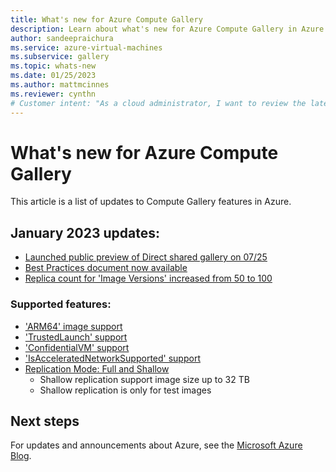 ```yaml
---
title: What's new for Azure Compute Gallery
description: Learn about what's new for Azure Compute Gallery in Azure.
author: sandeepraichura
ms.service: azure-virtual-machines
ms.subservice: gallery
ms.topic: whats-new
ms.date: 01/25/2023
ms.author: mattmcinnes
ms.reviewer: cynthn
# Customer intent: "As a cloud administrator, I want to review the latest updates to Azure Compute Gallery features, so that I can leverage the new capabilities and best practices to optimize image management and deployment in my organization's infrastructure."
---
```


# What's new for Azure Compute Gallery
This article is a list of updates to Compute Gallery features in Azure.

## January 2023 updates:
- [Launched public preview of Direct shared gallery on 07/25](./share-gallery-direct.md?tabs=portaldirect)
- [Best Practices document now available](./azure-compute-gallery.md#best-practices)
- [Replica count for 'Image Versions' increased from 50 to 100](./azure-compute-gallery.md#limits)

### Supported features:
- ['ARM64' image support](/cli/azure/sig/image-definition?view=azure-cli-latest#az-sig-image-definition-create&preserve-view=true)
- ['TrustedLaunch' support](/cli/azure/sig/image-definition?view=azure-cli-latest#az-sig-image-definition-create&preserve-view=true)
- ['ConfidentialVM' support](/cli/azure/sig/image-definition?view=azure-cli-latest#az-sig-image-definition-create&preserve-view=true)
- ['IsAcceleratedNetworkSupported' support](/cli/azure/sig/image-definition?view=azure-cli-latest#az-sig-image-definition-create&preserve-view=true)
- [Replication Mode: Full and Shallow](/cli/azure/sig/image-version?view=azure-cli-latest#commands&preserve-view=true)
  - Shallow replication support image size up to 32 TB
  - Shallow replication is only for test images

## Next steps
For updates and announcements about Azure, see the [Microsoft Azure Blog](https://azure.microsoft.com/blog/).